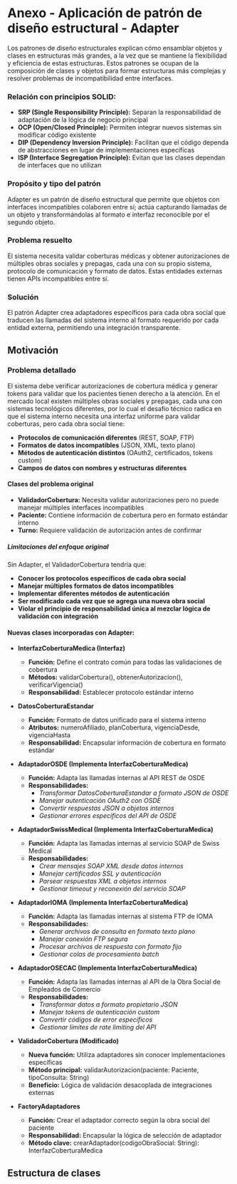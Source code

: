 # Anexo - Aplicación de patrón de diseño estructural - Adapter

Los patrones de diseño estructurales explican cómo ensamblar objetos y clases en estructuras más grandes, a la vez que se mantiene la flexibilidad y eficiencia de estas estructuras. Estos patrones se ocupan de la composición de clases y objetos para formar estructuras más complejas y resolver problemas de incompatibilidad entre interfaces.

### Relación con principios SOLID:

+ **SRP (Single Responsibility Principle):** Separan la responsabilidad de adaptación de la lógica de negocio principal
+ **OCP (Open/Closed Principle):** Permiten integrar nuevos sistemas sin modificar código existente
+ **DIP (Dependency Inversion Principle):** Facilitan que el código dependa de abstracciones en lugar de implementaciones específicas
+ **ISP (Interface Segregation Principle):** Evitan que las clases dependan de interfaces que no utilizan

### Propósito y tipo del patrón

Adapter es un patrón de diseño estructural que permite que objetos con interfaces incompatibles colaboren entre sí; actúa capturando llamadas de un objeto y transformándolas al formato e interfaz reconocible por el segundo objeto.

### Problema resuelto

El sistema necesita validar coberturas médicas y obtener autorizaciones de múltiples obras sociales y prepagas, cada una con su propio sistema, protocolo de comunicación y formato de datos. Estas entidades externas tienen APIs incompatibles entre sí.

### Solución

El patrón Adapter crea adaptadores específicos para cada obra social que traducen las llamadas del sistema interno al formato requerido por cada entidad externa, permitiendo una integración transparente.

## Motivación

### Problema detallado

El sistema debe verificar autorizaciones de cobertura médica y generar tokens para validar que los pacientes tienen derecho a la atención. En el mercado local existen múltiples obras sociales y prepagas, cada una con sistemas tecnológicos diferentes, por lo cual el desafío técnico radica en que el sistema interno necesita una interfaz uniforme para validar coberturas, pero cada obra social tiene:

  - **Protocolos de comunicación diferentes** (REST, SOAP, FTP)
  - **Formatos de datos incompatibles** (JSON, XML, texto plano)
  - **Métodos de autenticación distintos** (OAuth2, certificados, tokens custom)
  - **Campos de datos con nombres y estructuras diferentes**

#### Clases del problema original

+ **ValidadorCobertura:** Necesita validar autorizaciones pero no puede manejar múltiples interfaces incompatibles
+ **Paciente:** Contiene información de cobertura pero en formato estándar interno
+ **Turno:** Requiere validación de autorización antes de confirmar

##### Limitaciones del enfoque original

Sin Adapter, el ValidadorCobertura tendría que:

+ **Conocer los protocolos específicos de cada obra social**
+ **Manejar múltiples formatos de datos incompatibles**
+ **Implementar diferentes métodos de autenticación**
+ **Ser modificado cada vez que se agrega una nueva obra social**
+ **Violar el principio de responsabilidad única al mezclar lógica de validación con integración**

#### Nuevas clases incorporadas con Adapter:

+ **InterfazCoberturaMedica (Interfaz)**
  - **Función:** Define el contrato común para todas las validaciones de cobertura
  - **Métodos:** validarCobertura(), obtenerAutorizacion(), verificarVigencia()
  - **Responsabilidad:** Establecer protocolo estándar interno

+ **DatosCoberturaEstandar**
  - **Función:** Formato de datos unificado para el sistema interno
  - **Atributos:** numeroAfiliado, planCobertura, vigenciaDesde, vigenciaHasta
  - **Responsabilidad:** Encapsular información de cobertura en formato estándar

+ **AdaptadorOSDE (Implementa InterfazCoberturaMedica)**
  - **Función:** Adapta las llamadas internas al API REST de OSDE
  - **Responsabilidades:**
      * *Transformar DatosCoberturaEstandar a formato JSON de OSDE*
      * *Manejar autenticación OAuth2 con OSDE*
      * *Convertir respuestas JSON a objetos internos*
      * *Gestionar errores específicos del API de OSDE*
  
+ **AdaptadorSwissMedical (Implementa InterfazCoberturaMedica)**
  - **Función:** Adapta las llamadas internas al servicio SOAP de Swiss Medical
  - **Responsabilidades:**
      * *Crear mensajes SOAP XML desde datos internos*
      * *Manejar certificados SSL y autenticación*
      * *Parsear respuestas XML a objetos internos*
      * *Gestionar timeout y reconexión del servicio SOAP*

+ **AdaptadorIOMA (Implementa InterfazCoberturaMedica)**
  - **Función:** Adapta las llamadas internas al sistema FTP de IOMA
  - **Responsabilidades:**
      * *Generar archivos de consulta en formato texto plano*
      * *Manejar conexión FTP segura*
      * *Procesar archivos de respuesta con formato fijo*
      * *Gestionar colas de procesamiento batch*

+ **AdaptadorOSECAC (Implementa InterfazCoberturaMedica)**
  - **Función:** Adapta las llamadas internas al API de la Obra Social de Empleados de Comercio
  - **Responsabilidades:**
      * *Transformar datos a formato propietario JSON*
      * *Manejar tokens de autenticación custom*
      * *Convertir códigos de error específicos*
      * *Gestionar límites de rate limiting del API*
        
+ **ValidadorCobertura (Modificado)**
  - **Nueva función:** Utiliza adaptadores sin conocer implementaciones específicas
  - **Método principal:** validarAutorizacion(paciente: Paciente, tipoConsulta: String)
  - **Beneficio:** Lógica de validación desacoplada de integraciones externas

+ **FactoryAdaptadores**
  - **Función:** Crear el adaptador correcto según la obra social del paciente
  - **Responsabilidad:** Encapsular la lógica de selección de adaptador
  - **Método clave:** crearAdaptador(codigoObraSocial: String): InterfazCoberturaMedica

## Estructura de clases


